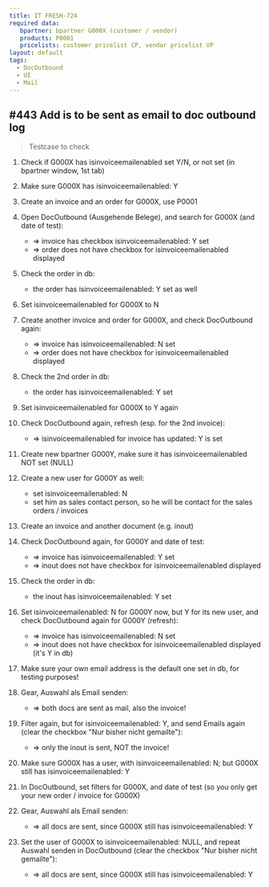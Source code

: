 ```yaml
---
title: IT FRESH-724
required data:
   bpartner: bpartner G000X (customer / vendor)
   products: P0001
   pricelists: customer pricelist CP, vendor pricelist VP   
layout: default
tags:
  - DocOutbound
  - UI
  - Mail
---
```

## #443 Add is to be sent as email to doc outbound log

> Testcase to check 

1. Check if G000X has isinvoiceemailenabled set Y/N, or not set (in bpartner window, 1st tab)

1. Make sure G000X has isinvoiceemailenabled: Y

1. Create an invoice and an order for G000X, use P0001

1. Open DocOutbound (Ausgehende Belege), and search for G000X (and date of test):
	* => invoice has checkbox isinvoiceemailenabled: Y set
	* => order does not have checkbox for isinvoiceemailenabled displayed
	
1. Check the order in db:
	* the order has isinvoiceemailenabled: Y set as well
	
1. Set isinvoiceemailenabled for G000X to N

1. Create another invoice and order for G000X, and check DocOutbound again:
	* => invoice has isinvoiceemailenabled: N set
	* => order does not have checkbox for isinvoiceemailenabled displayed
	
1. Check the 2nd order in db:
	* the order has isinvoiceemailenabled: Y set
	
1. Set isinvoiceemailenabled for G000X to Y again

1. Check DocOutbound again, refresh (esp. for the 2nd invoice):
	* => isinvoiceemailenabled for invoice has updated: Y is set
	
1. Create new bpartner G000Y, make sure it has isinvoiceemailenabled NOT set (NULL)

1. Create a new user for G000Y as well:
	* set isinvoiceemailenabled: N
	* set him as sales contact person, so he will be contact for the sales orders / invoices 

1. Create an invoice and another document (e.g. inout)

1. Check DocOutbound again, for G000Y and date of test:
	* => invoice has isinvoiceemailenabled: Y set
	* => inout does not have checkbox for isinvoiceemailenabled displayed
	
1. Check the order in db:
	* the inout has isinvoiceemailenabled: Y set	
	
1. Set isinvoiceemailenabled: N for G000Y now, but Y for its new user, and check DocOutbound again for G000Y (refresh):
	* => invoice has isinvoiceemailenabled: N set
	* => inout does not have checkbox for isinvoiceemailenabled displayed (it's Y in db)

1. Make sure your own email address is the default one set in db, for testing purposes!
	
1. Gear, Auswahl als Email senden:
	* => both docs are sent as mail, also the invoice!
	
1. Filter again, but for isinvoiceemailenabled: Y, and send Emails again (clear the checkbox "Nur bisher nicht gemailte"):
	* => only the inout is sent, NOT the invoice!

1. Make sure G000X has a user, with isinvoiceemailenabled: N; but G000X still has isinvoiceemailenabled: Y
	
1. In DocOutbound, set filters for G000X, and date of test (so you only get your new order / invoice for G000X)

1. Gear, Auswahl als Email senden:
	* => all docs are sent, since G000X still has isinvoiceemailenabled: Y
	
1. Set the user of G000X to isinvoiceemailenabled: NULL, and repeat Auswahl senden in DocOutbound (clear the checkbox "Nur bisher nicht gemailte"):
	* => all docs are sent, since G000X still has isinvoiceemailenabled: Y

